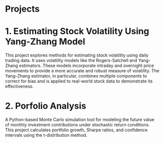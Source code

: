 # Projects
# 1. Estimating Stock Volatility Using Yang-Zhang Model
This project explores methods for estimating stock volatility using daily trading data. It uses volatility models like the Rogers-Satchell and Yang-Zhang estimators. These models incorporate intraday and overnight price movements to provide a more accurate and robust measure of volatility. The Yang-Zhang estimator, in particular, combines multiple components to correct for bias and is applied to real-world stock data to demonstrate its effectiveness.
# 2. Porfolio Analysis
A Python-based Monte Carlo simulation tool for modeling the future value of monthly investment contributions under stochastic return conditions. This project calculates portfolio growth, Sharpe ratios, and confidence intervals using the t-distribution method. 
